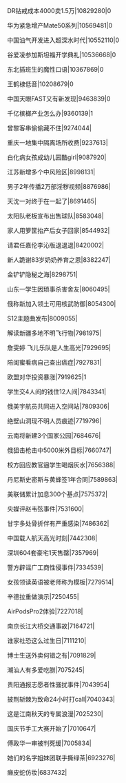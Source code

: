 DR钻戒成本4000卖1.5万|10829280|0

华为紧急增产Mate50系列|10569481|0

中国油气开发进入超深水时代|10552110|0

谷爱凌参加斯坦福开学典礼|10536668|0

东北插班生的魔性口语|10367869|0

王鹤棣低音|10208679|0

中国天眼FAST又有新发现|9463839|0

千亿槟榔产业怎么办|9360139|1

曾黎客串偷偷藏不住|9274044|

重庆一地集中隔离场所收费|9237613|

白化病女孩成幼儿园酷girl|9087920|

江苏新增多个中风险区|8998131|

男子2年传播2万部淫秽视频|8876986|

天沈一对终于在一起了|8691465|

太阳队老板宣布出售球队|8583048|

家人用箩筐抬产后女子回家|8544932|

请君任嘉伦李沁版退退退|8420002|

新人跪谢83岁奶奶养育之恩|8382247|

金铲铲隐秘之海|8298751|

山东一学生因琐事杀害舍友|8060495|

俄称新加入领土可用核武防御|8054300|

S12主题曲发布|8009055|

解读新疆多地不明飞行物|7981975|

詹雯婷 飞儿乐队是人生高光|7929695|

陪闺蜜看病自己查出癌症|7927831|

欧盟对华投资暴涨|7919625|1

学生交4人间的钱住12人间|7843341|

俄美宇航员共同进入空间站|7809306|

绝壁山洞现不明人员痕迹|7719796|

云南将新建3个国家公园|7684676|

俄狙击枪击中5000米外目标|7660747|

校方回应教官逼学生喝烟灰水|7656388|

丹尼斯史密斯与黄蜂签1年合同|7589863|

美联储累计加息300个基点|7575372|

央媒评赵韦弦事件|7531600|

甘宇多处骨折伴有严重感染|7486362|

中国载人航天高光时刻|7442308|

深圳604套豪宅1天售罄|7357969|

警方辟谣广工商性侵事件|7334539|

女孩领读英语被老师称为模板|7279514|

辛德拉重做演示|7250455|

AirPodsPro2体验|7227018|

南京长江大桥交通事故|7164721|

谁家社恐这么过生日|7111210|

博士生送外卖何错之有|7091829|

潮汕人有多爱吃朥|7075245|

贵阳通报志愿者性骚扰事件|7043954|

披荆斩棘为致命24小时打call|7040343|

这是江南秋天的专属浪漫|7025230|

国庆节手工大赛开始了|7010647|

傅政华一审被判死缓|7005834|

她们的名字姐妹团联手撕绿茶|6923276|

癞皮蛇仿妆|6837432|

